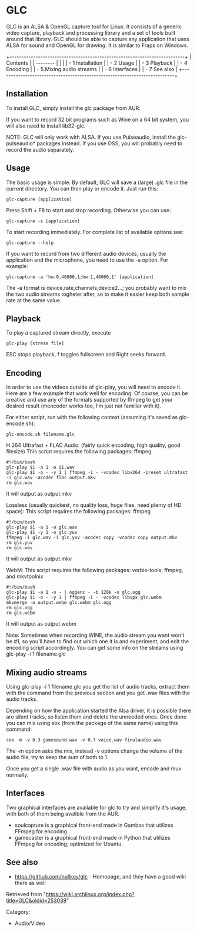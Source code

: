 GLC
===

GLC is an ALSA & OpenGL capture tool for Linux. It consists of a generic
video capture, playback and processing library and a set of tools built
around that library. GLC should be able to capture any application that
uses ALSA for sound and OpenGL for drawing. It is similar to Fraps on
Windows.

+--------------------------------------------------------------------------+
| Contents                                                                 |
| --------                                                                 |
|                                                                          |
| -   1 Installation                                                       |
| -   2 Usage                                                              |
| -   3 Playback                                                           |
| -   4 Encoding                                                           |
| -   5 Mixing audio streams                                               |
| -   6 Interfaces                                                         |
| -   7 See also                                                           |
+--------------------------------------------------------------------------+

Installation
------------

To install GLC, simply install the glc package from AUR.

If you want to record 32 bit programs such as Wine on a 64 bit system,
you will also need to install lib32-glc.

NOTE: GLC will only work with ALSA. If you use Pulseaudio, install the
glc-pulseaudio* packages instead. If you use OSS, you will probably need
to record the audio separately.

Usage
-----

The basic usage is simple. By default, GLC will save a (large) .glc file
in the current directory. You can then play or encode it. Just run this:

    glc-capture [application]

Press Shift + F8 to start and stop recording. Otherwise you can use:

    glc-capture -s [application]

To start recording immediately. For complete list of available options
see:

    glc-capture --help

If you want to record from two different audio devices, usually the
application and the microphone, you need to use the -a option. For
example:

    glc-capture -a 'hw:0,48000,1;hw:1,48000,1' [application]

The -a format is device,rate,channels;device2...; you probably want to
mix the two audio streams togheter after, so to make it easier keep both
sample rate at the same value.

Playback
--------

To play a captured stream directly, execute

    glc-play [stream file]

ESC stops playback, f toggles fullscreen and Right seeks forward.

Encoding
--------

In order to use the videos outside of glc-play, you will need to encode
it. Here are a few example that work well for encoding. Of course, you
can be creative and use any of the formats supported by ffmpeg to get
your desired result (mencoder works too, I'm just not familiar with it).

For either script, run with the following context (assuming it's saved
as glc-encode.sh):

    glc-encode.sh filename.glc

H.264 Ultrafast + FLAC Audio: (fairly quick encoding, high quality, good
filesize) This script requires the following packages: ffmpeg

    #!/bin/bash
    glc-play $1 -a 1 -o $1.wav
    glc-play $1 -o - -y 1 | ffmpeg -i - -vcodec libx264 -preset ultrafast -i glc.wav -acodec flac output.mkv
    rm glc.wav

It will output as output.mkv

Lossless (usually quickest, no quality loss, huge files, need plenty of
HD space): This script requires the following packages: ffmpeg

    #!/bin/bash
    glc-play $1 -a 1 -o glc.wav
    glc-play $1 -y 1 -o glc.yuv
    ffmpeg -i glc.wav -i glc.yuv -acodec copy -vcodec copy output.mkv
    rm glc.yuv
    rm glc.wav

It will output as output.mkv

WebM: This script requires the following packages: vorbis-tools, ffmpeg,
and mkvtoolnix

    #!/bin/bash
    glc-play $1 -a 1 -o - | oggenc - -b 128k -o glc.ogg
    glc-play $1 -o - -y 1 | ffmpeg -i - -vcodec libvpx glc.webm
    mkvmerge -o output.webm glc.webm glc.ogg
    rm glc.ogg
    rm glc.webm

It will output as output.webm

Note: Sometimes when recording WINE, the audio stream you want won't be
#1, so you'll have to find out which one it is and experiment, and edit
the encoding script accordingly. You can get some info on the streams
using glc-play -i 1 filename.glc

Mixing audio streams
--------------------

Using glc-play -i 1 filename.glc you get the list of audio tracks,
extract them with the command from the previous section and you get .wav
files with the audio tracks.

Depending on how the application started the Alsa driver, it is possible
there are silent tracks, so listen them and delete the unneeded ones.
Once done you can mix using sox (from the package of the same name)
using this command:

    sox -m -v 0.3 gamesound.wav -v 0.7 voice.wav finalaudio.wav

The -m option asks the mix, instead -v options change the volume of the
audio file, try to keep the sum of both to 1.

Once you get a single .wav file with audio as you want, encode and mux
normally.

Interfaces
----------

Two graphical interfaces are available for glc to try and simplify it's
usage, with both of them being avalible from the AUR.

-   soulcapture is a graphical front-end made in Gambas that utilizes
    FFmpeg for encoding.
-   gamecaster is a graphical front-end made in Python that utilizes
    FFmpeg for encoding; optimized for Ubuntu.

See also
--------

-   https://github.com/nullkey/glc - Homepage, and they have a good wiki
    there as well

Retrieved from
"https://wiki.archlinux.org/index.php?title=GLC&oldid=253039"

Category:

-   Audio/Video
